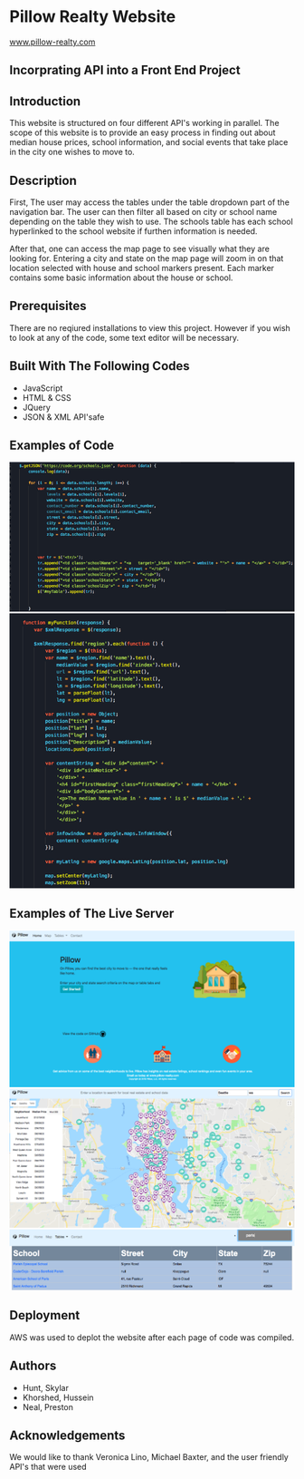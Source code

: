# Pillow Realty Website

www.pillow-realty.com

## Incorprating API into a Front End Project

## Introduction 
This website is structured on four different API's working in parallel. The scope of this website is to provide an easy process in finding out about median house prices, school information, and social events that take place in the city 
one wishes to move to.

## Description
First, The user may access the tables under the table dropdown part of the navigation bar. The user can then filter all based on city or school name depending on the table they wish to use.
The schools table has each school hyperlinked to the school website if furthen information is needed.

After that, one can access the map page to see visually what they are looking for. Entering a city and state on the map page will zoom in on that location selected with house and school markers present.
Each marker contains some basic information about the house or school.

## Prerequisites
There are no reqiured installations to view this project. However if you wish to look at any of the code, some text editor will be necessary.

## Built With The Following Codes
- JavaScript
- HTML & CSS
- JQuery
- JSON & XML API'safe

## Examples of Code
<img src="/Images/Screen Shot 2018-08-08 at 10.06.15.png" alt="Code Example">
<img src="/Images/Screen Shot 2018-08-08 at 10.07.05.png" alt="Code Example">

## Examples of The Live Server
<img src="/Images/Screen shot 2018-08-08 at 10.57.33.png" alt="Live Server Snapshot">
<img src="/Images/Screen Shot 2018-08-08 at 10.57.59.png" alt="Live Server Snapshot">
<img src="/Images/Screen Shot 2018-08-08 at 10.58.42.png" alt="Live Server Snapshot">

## Deployment
AWS was used to deplot the website after each page of code was compiled.

## Authors
- Hunt, Skylar
- Khorshed, Hussein
- Neal, Preston

## Acknowledgements
We would like to thank Veronica Lino, Michael Baxter, and the user friendly API's that were used